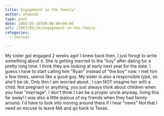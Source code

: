 ```yaml
---
title: Engagement in the family!
author: shawndo
type: post
date: 2003-05-16T00:00:00+00:00
url: /2003/05/16/engagement-in-the-family
categories:
  - Journal

---
```

My sister got engaged 2 weeks ago! I knew back then, I just forogt to write something about it. She is getting married to the "boy" after dating for a pretty long time. I think they are looking at early next year for the date. I guess I have to start calling him "Ryan" instead of "the boy" now. I met him a few times, seems like a good guy. My sister is also a responsible type, so she'll be ok. Only thin I am worried about.. I can NOT imagine her with a child. Not pregnant or anything, you just always think about children when you hear "marriage". I don't think I can be a proper uncle anyway, living this far away! I was also a little jealous of my friends when they had family around. I'd have to look into moving around there if I hear "news" Not that I need an excuse to leave MA and go back to Texas.